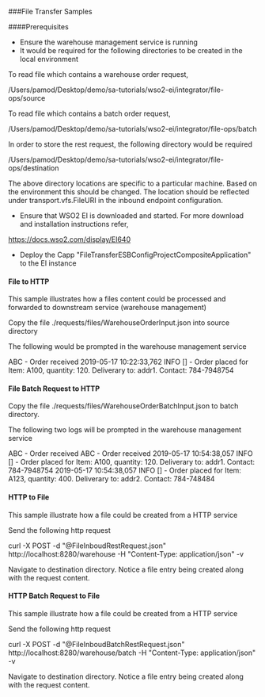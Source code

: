 ###File Transfer Samples

####Prerequisites

-  Ensure the warehouse management service is running
- It would be required for the following directories to be created in the local environment 

To read file which contains a warehouse order request,

/Users/pamod/Desktop/demo/sa-tutorials/wso2-ei/integrator/file-ops/source

To read file which contains a batch order request,

/Users/pamod/Desktop/demo/sa-tutorials/wso2-ei/integrator/file-ops/batch

In order to store the rest request, the following directory would be required 

/Users/pamod/Desktop/demo/sa-tutorials/wso2-ei/integrator/file-ops/destination

The above directory locations are specific to a particular machine. Based on the environment this should be changed. 
The location should be reflected under transport.vfs.FileURI in the inbound endpoint configuration.

-  Ensure that WSO2 EI is downloaded and started. For more download and installation instructions refer,

https://docs.wso2.com/display/EI640

- Deploy the Capp "FileTransferESBConfigProjectCompositeApplication" to the EI instance 


#### File to HTTP

This sample illustrates how a files content could be processed and forwarded to downstream service 
(warehouse management)

Copy the file ./requests/files/WarehouseOrderInput.json into source directory

The following would be prompted in the warehouse management service

ABC - Order received
2019-05-17 10:22:33,762 INFO  [] - 
Order placed for Item: A100, quantity: 120. Deliverary to: addr1. Contact: 784-7948754


#### File Batch Request to HTTP

Copy the file ./requests/files/WarehouseOrderBatchInput.json to batch directory. 

The following two logs will be prompted in the warehouse management service

ABC - Order received
ABC - Order received
2019-05-17 10:54:38,057 INFO  [] - Order placed for Item: A100, quantity: 120. Deliverary to: addr1. Contact: 784-7948754
2019-05-17 10:54:38,057 INFO  [] - Order placed for Item: A123, quantity: 400. Deliverary to: addr2. Contact: 784-748484

#### HTTP to File 

This sample illustrate how a file could be created from a HTTP service 

Send the following http request 

curl -X POST -d "@FileInboudRestRequest.json" http://localhost:8280/warehouse -H "Content-Type: application/json" -v

Navigate to destination directory. Notice a file entry being created along with the request content.


#### HTTP Batch Request to File

This sample illustrate how a file could be created from a HTTP service 

Send the following http request 

curl -X POST -d "@FileInboudBatchRestRequest.json" http://localhost:8280/warehouse/batch -H "Content-Type: application/json" -v

Navigate to destination directory. Notice a file entry being created along with the request content.